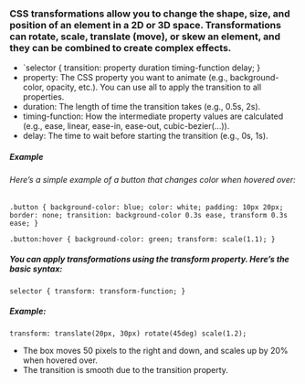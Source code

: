 ### CSS transformations allow you to change the shape, size, and position of an element in a 2D or 3D space. Transformations can rotate, scale, translate (move), or skew an element, and they can be combined to create complex effects.
* `selector {
    transition: property duration timing-function delay;
}
* property: The CSS property you want to animate (e.g., background-color, opacity, etc.). You can use all to apply the transition to all properties.
* duration: The length of time the transition takes (e.g., 0.5s, 2s).
* timing-function: How the intermediate property values are calculated (e.g., ease, linear, ease-in, ease-out, cubic-bezier(...)).
* delay: The time to wait before starting the transition (e.g., 0s, 1s).
##### Example
###### Here’s a simple example of a button that changes color when hovered over:
`.button {
    background-color: blue;
    color: white;
    padding: 10px 20px;
    border: none;
    transition: background-color 0.3s ease, transform 0.3s ease;
}`

`.button:hover {
    background-color: green;
    transform: scale(1.1);
}
`
##### You can apply transformations using the transform property. Here’s the basic syntax:
`selector {
    transform: transform-function;
}
`
##### Example:
`transform: translate(20px, 30px) rotate(45deg) scale(1.2);
`
* The box moves 50 pixels to the right and down, and scales up by 20% when hovered over.
* The transition is smooth due to the transition property.
